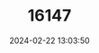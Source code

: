 ---
title: "16147"
category: "Parantica kuekenthali"
draft: false
date: 2024-02-22 13:03:50
languages:
  English: ["Kuekenthal's Yellow Tiger"]
---